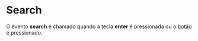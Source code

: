 # Search

O evento **search** é chamado quando a tecla **enter** é pressionada ou o [botão](#properties-button) é pressionado.